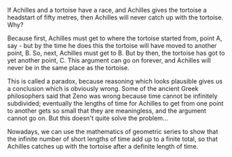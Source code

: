 If Achilles and a tortoise have a race, and Achilles gives the tortoise
a headstart of fifty metres, then Achilles will never catch up with the
tortoise. Why?

Because first, Achilles must get to where the tortoise started from,
point A, say - but by the time he does this the tortoise will have moved
to another point, B. So, next, Achilles must get to B. But by then, the
tortoise has got to yet another point, C. This argument can go on
forever, and Achilles will never be in the same place as the tortoise.

This is called a paradox, because reasoning which looks plausible gives
us a conclusion which is obviously wrong. Some of the ancient Greek
philosophers said that Zeno was wrong because time cannot be infinitely
subdivided; eventually the lengths of time for Achilles to get from one
point to another gets so small that they are meaningless, and the
argument cannot go on. But this doesn't quite solve the problem...

Nowadays, we can use the mathematics of geometric series to show that
the infinite number of short lengths of time add up to a finite total,
so that Achilles catches up with the tortoise after a definite length of
time.
